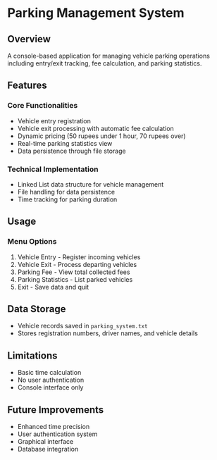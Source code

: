 # Parking Management System  

## Overview  
A console-based application for managing vehicle parking operations including entry/exit tracking, fee calculation, and parking statistics.  

## Features  

### Core Functionalities  
- Vehicle entry registration  
- Vehicle exit processing with automatic fee calculation  
- Dynamic pricing (50 rupees under 1 hour, 70 rupees over)  
- Real-time parking statistics view  
- Data persistence through file storage  

### Technical Implementation  
- Linked List data structure for vehicle management  
- File handling for data persistence  
- Time tracking for parking duration  

## Usage  

### Menu Options  
1. Vehicle Entry - Register incoming vehicles  
2. Vehicle Exit - Process departing vehicles  
3. Parking Fee - View total collected fees  
4. Parking Statistics - List parked vehicles  
5. Exit - Save data and quit  

## Data Storage  
- Vehicle records saved in `parking_system.txt`  
- Stores registration numbers, driver names, and vehicle details  

## Limitations  
- Basic time calculation  
- No user authentication  
- Console interface only  

## Future Improvements  
- Enhanced time precision  
- User authentication system  
- Graphical interface  
- Database integration  
